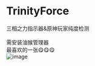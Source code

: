 # TrinityForce
三相之力指示器&amp;原神玩家纯度检测
</br>
</br>
需安装油猴管理器
</br>
最喜欢的一张😋😋😋
</br>
![image](https://github.com/SnhAenIgseAl/SnhAenIgseAl/blob/master/%E5%8E%9F%E7%A5%9E%E5%8D%B3%E5%8E%9F%E7%BD%AA.png)
